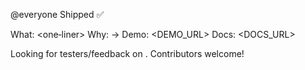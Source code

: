 @everyone Shipped <FEATURE> ✅

What: <one‑liner>
Why: <PAIN> → <OUTCOME>
Demo: <DEMO_URL>
Docs: <DOCS_URL>

Looking for testers/feedback on <areas>. Contributors welcome!

